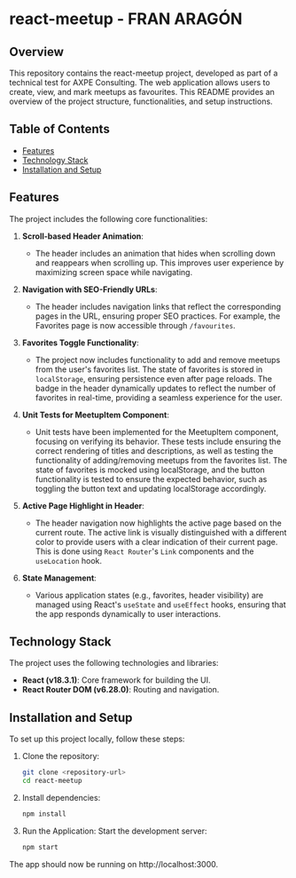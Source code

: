 # react-meetup - FRAN ARAGÓN

## Overview

This repository contains the react-meetup project, developed as part of a technical test for AXPE Consulting. The web application allows users to create, view, and mark meetups as favourites. This README provides an overview of the project structure, functionalities, and setup instructions.

## Table of Contents

- [Features](#features)
- [Technology Stack](#tech-stack)
- [Installation and Setup](#installation-setup)

<a id="features"></a>
## Features

The project includes the following core functionalities:

1. **Scroll-based Header Animation**:
   - The header includes an animation that hides when scrolling down and reappears when scrolling up. This improves user experience by maximizing screen space while navigating.

2. **Navigation with SEO-Friendly URLs**:
   - The header includes navigation links that reflect the corresponding pages in the URL, ensuring proper SEO practices. For example, the Favorites page is now accessible through `/favourites`.

3. **Favorites Toggle Functionality**:
   - The project now includes functionality to add and remove meetups from the user's favorites list. The state of favorites is stored in `localStorage`, ensuring persistence even after page reloads. The badge in the header dynamically updates to reflect the number of favorites in real-time, providing a seamless experience for the user.
  
4. **Unit Tests for MeetupItem Component**:
   - Unit tests have been implemented for the MeetupItem component, focusing on verifying its behavior. These tests include ensuring the correct rendering of titles and descriptions, as well as testing the functionality of adding/removing meetups from the favorites list. The state of favorites is mocked using localStorage, and the button functionality is tested to ensure the expected behavior, such as toggling the button text and updating localStorage accordingly.
     
5. **Active Page Highlight in Header**:
   - The header navigation now highlights the active page based on the current route. The active link is visually distinguished with a different color to provide users with a clear indication of their current page. This is done using `React Router`'s `Link` components and the `useLocation` hook.

6. **State Management**:
   - Various application states (e.g., favorites, header visibility) are managed using React's `useState` and `useEffect` hooks, ensuring that the app responds dynamically to user interactions.

<a id="tech-stack"></a>
## Technology Stack

The project uses the following technologies and libraries:

- **React (v18.3.1)**: Core framework for building the UI.
- **React Router DOM (v6.28.0)**: Routing and navigation.

<a id="installation-setup"></a>
## Installation and Setup

To set up this project locally, follow these steps:

1. Clone the repository:

   ```bash
   git clone <repository-url>
   cd react-meetup

2. Install dependencies:

   ```bash
   npm install

4. Run the Application:
Start the development server:
   ```bash
   npm start

The app should now be running on http://localhost:3000.
